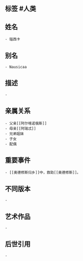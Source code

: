 ## 标签  #人类
## 姓名
	- 瑙西卡
## 别名
	- Nausicaa
## 描述
	-
## 亲属关系
	- 父亲[[阿尔喀诺俄斯]]
	- 母亲[[阿瑞忒]]
	- 兄弟姐妹
	- 子女
	- 配偶
## 重要事件
	- [[奥德修斯归乡]]中，救助[[奥德修斯]]。
## 不同版本
	-
## 艺术作品
	-
## 后世引用
	-
